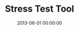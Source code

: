 ---
layout: inner
position: left
title: 'Stress Test Tool'
lead_text: "Work in a team to developed an app to simulate and assess financial status and potential future risks for banking institutions, based on various data-driven scenarios."
tags: ['MySQL', 'PHP', 'HTML, CSS', 'JS, jQuery']
featured_image: ['/img/posts/mandiri-min.png']
date: 2013-06-01 00:00:00
categories: ['Web']
project_link: ''
button_icon: ''
button_text: ''
order: 3
visible: 1
company: 'Part-time'
---